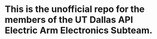 # This is the unofficial repo for the members of the UT Dallas API Electric Arm Electronics Subteam.
